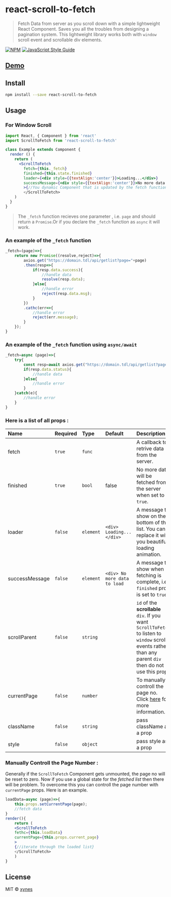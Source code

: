# react-scroll-to-fetch

> Fetch Data from server as you scroll down with a simple lightweight React Component. Saves you all the troubles from designing a pagination system. This lightweight library works both with `window` scroll event and scrollable div elements.

[![NPM](https://img.shields.io/npm/v/react-scroll-to-fetch.svg)](https://www.npmjs.com/package/react-scroll-to-fetch) [![JavaScript Style Guide](https://img.shields.io/badge/code_style-standard-brightgreen.svg)](https://standardjs.com)
## [Demo](https://xynes-git.github.io/react-scroll-to-fetch/)
## Install

```bash
npm install --save react-scroll-to-fetch
```

## Usage
### For Window Scroll
```jsx
import React, { Component } from 'react'
import ScrollToFetch from 'react-scroll-to-fetch'

class Example extends Component {
  render () {
    return (
      <ScrollToFetch
        fetch={this._fetch} 
        finished={this.state.finished}
        loader={<div style={{textAlign:'center'}}>Loading...</div>}
        successMessage={<div style={{textAlign:'center'}}>No more data to load</div>}
        >{//You dynamic Component that is updated by the fetch function}
        </ScrollToFetch>
    )
  }
}
```
> The `_fetch` function recieves one parameter , i.e. `page` and should return a `Promise`.Or if you declare the `_fetch` function as `async` it will work.
### An example of the `_fetch` function
```js
_fetch=(page)=>{
    return new Promise((resolve,reject)=>{
        axios.get("https://domain.tdl/api/getlist?page="+page)
        .then(resp=>{
            if(resp.data.success){
                //handle data
                resolve(resp.data);
            }else{
                //handle error
                reject(resp.data.msg);
            }
        })
        .cathc(err=>{
            //handle error
            reject(err.message);
        }
    });
}
```
### An example of the `_fetch` function using `async/await`

```js
_fetch=async (page)=>{
    try{
        const resp=await axios.get("https://domain.tdl/api/getlist?page="+page);
        if(resp.data.status){
            //handle data
        }else{
            //handle error
        }
    }catch(e){
        //handle error
    }
}
```
### Here is a list of all props :
| Name        | Required     | Type          | Default    | Description|
|:----        |:----     |:----          |:----       |:----|
|fetch |`true`| `func` | |A callback to retrive data from the server.  |
|finished |`true`| `bool` | false | No more data will be fetched from the server when set to `true`.|
|loader|`false` | `element` | `<div> Loading... </div>` | A message to show on the bottom of the list. You can replace it with you beautiful loading animation.
|successMessage|`false`| `element`| `<div> No more data to load` | A message to show when fetching is complete, i.e. `finished` prop is set to `true`.|
|scrollParent|`false`| `string` | | `id` of the **scrollable** `div`. If you want `ScrollToFetch` to listen to `window` scroll events rather than any parent `div` then do not use this prop.|
| currentPage | `false` | `number` | | To manually controll the page no. Click [here](#manually-controll-the-page-number) for more information.|
| className | `false` | `string` | | pass className as a prop |
| style | `false` | `object` | | pass style as a prop |
### Manually Controll the Page Number :
Generally if the `ScrollToFetch` Component gets unmounted, the page no will be reset to zero. Now if you use a global state for the *fetched list* then there will be problem. To overcome this you can controll the page number with `currentPage` props. Here is an example.
```jsx
loadData=async (page)=>{
    this.props.setCurrentPage(page);
    //fetch data
}
render(){
    return (
    <ScrollToFetch
    fethc={this.loadData}
    currentPage={this.props.current_page}
    >
    {//iterate through the loaded list}
    </ScrollToFetch>
    )
}

```
## License

MIT © [xynes](https://xynes.com)

